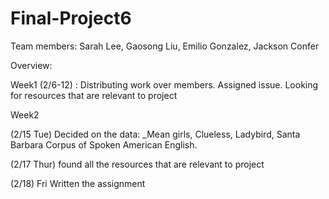 # Final-Project6
Team members: 
Sarah Lee,
Gaosong Liu,
Emilio Gonzalez,
Jackson Confer

Overview: 

Week1 (2/6-12) : 
  Distributing work over members. Assigned issue. 
  Looking for resources that are relevant to project

Week2 
  
  (2/15 Tue) 
  Decided on the data: _Mean girls, Clueless, Ladybird, Santa Barbara Corpus of Spoken American English. 
 
  (2/17 Thur)
  found all the resources that are relevant to project
  
  (2/18) Fri
  Written the assignment
